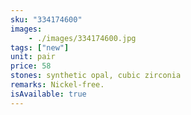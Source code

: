 ```yaml
---
sku: "334174600"
images:
    - ./images/334174600.jpg
tags: ["new"]
unit: pair
price: 58
stones: synthetic opal, cubic zirconia
remarks: Nickel-free.
isAvailable: true
---
```

